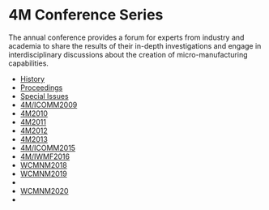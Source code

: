 # 4M Conference Series

The annual conference provides a forum for experts from industry and academia to share the results of their in-depth investigations and engage in interdisciplinary discussions about the creation of micro-manufacturing capabilities.


<div class=" terms title-terms">
<ul class="links inline in-links">
<li> <a href="/conference/2012/History_4M_Conference_Series">History</a> </li>
<li> <a href="/content/4M-conference-series">Proceedings</a> </li>  
<li> <a href="/content/Special-Issues">Special Issues</a> </li>
<li> <a href="/conference/2009">4M/ICOMM2009</a> </li>
<li> <a href="/conference/2010">4M2010</a> </li>
<li> <a href="/conference/2011">4M2011</a> </li>
<li> <a href="/conference/2012">4M2012</a> </li>
<li> <a href="/conference/2013">4M2013</a> </li>
<li> <a href="/conference/2015">4M/ICOMM2015</a> </li>
<li> <a href="/conference/2016">4M/IWMF2016</a> </li>
<li> <a href="/conference/2018">WCMNM2018</a> </li>
<li> <a href="/conference/2019">WCMNM2019</a> <li>
<li> <a href="/conference/2020">WCMNM2020</a> <li>


</ul>
</div>